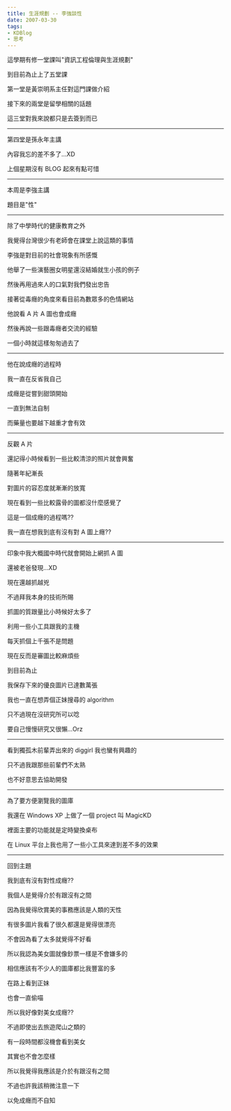 ```yaml
---
title: 生涯規劃 -- 李強談性
date: 2007-03-30
tags:
- KDBlog
- 思考
---
```

這學期有修一堂課叫"資訊工程倫理與生涯規劃"

到目前為止上了五堂課

第一堂是黃崇明系主任對這門課做介紹

接下來的兩堂是留學相關的話題

這三堂對我來說都只是去簽到而已

---

第四堂是孫永年主講

內容我忘的差不多了...XD

上個星期沒有 BLOG 起來有點可惜

---

本周是李強主講

題目是"性"

---

除了中學時代的健康教育之外

我覺得台灣很少有老師會在課堂上說這類的事情

李強是對目前的社會現象有所感慨

他舉了一些演藝圈女明星還沒結婚就生小孩的例子

然後再用過來人的口氣對我們發出忠告

接著從毒癮的角度來看目前為數眾多的色情網站

他說看 A 片 A 圖也會成癮

然後再說一些跟毒癮者交流的經驗

一個小時就這樣匆匆過去了

---

他在說成癮的過程時

我一直在反省我自己

成癮是從嘗到甜頭開始

一直到無法自制

而藥量也要越下越重才會有效

---

反觀 A 片

還記得小時候看到一些比較清涼的照片就會興奮

隨著年紀漸長

對圖片的容忍度就漸漸的放寬

現在看到一些比較露骨的圖都沒什麼感覺了

這是一個成癮的過程嗎??

我一直在想我到底有沒有對 A 圖上癮??

---

印象中我大概國中時代就會開始上網抓 A 圖

還被老爸發現...XD

現在還越抓越兇

不過拜我本身的技術所賜

抓圖的質跟量比小時候好太多了

利用一些小工具跟我的主機

每天抓個上千張不是問題

現在反而是審圖比較麻煩些

到目前為止

我保存下來的優良圖片已達數萬張

我也一直在想弄個正妹搜尋的 algorithm

只不過現在沒研究所可以唸

要自己慢慢研究又很懶...Orz

---

看到獨孤木前輩弄出來的 diggirl 我也蠻有興趣的

只不過我跟那些前輩們不太熟

也不好意思去協助開發

---

為了要方便瀏覽我的圖庫

我還在 Windows XP 上做了一個 project 叫 MagicKD

裡面主要的功能就是定時變換桌布

在 Linux 平台上我也用了一些小工具來達到差不多的效果

---

回到主題

我到底有沒有對性成癮??

我個人是覺得介於有跟沒有之間

因為我覺得欣賞美的事務應該是人類的天性

有很多圖片我看了很久都還是覺得很漂亮

不會因為看了太多就覺得不好看

所以我認為美女圖就像鈔票一樣是不會嫌多的

相信應該有不少人的圖庫都比我豐富的多

在路上看到正妹

也會一直偷喵

所以我好像對美女成癮??

不過即使出去旅遊爬山之類的

有一段時間都沒機會看到美女

其實也不會怎麼樣

所以我覺得我應該是介於有跟沒有之間

不過也許我該稍微注意一下

以免成癮而不自知

